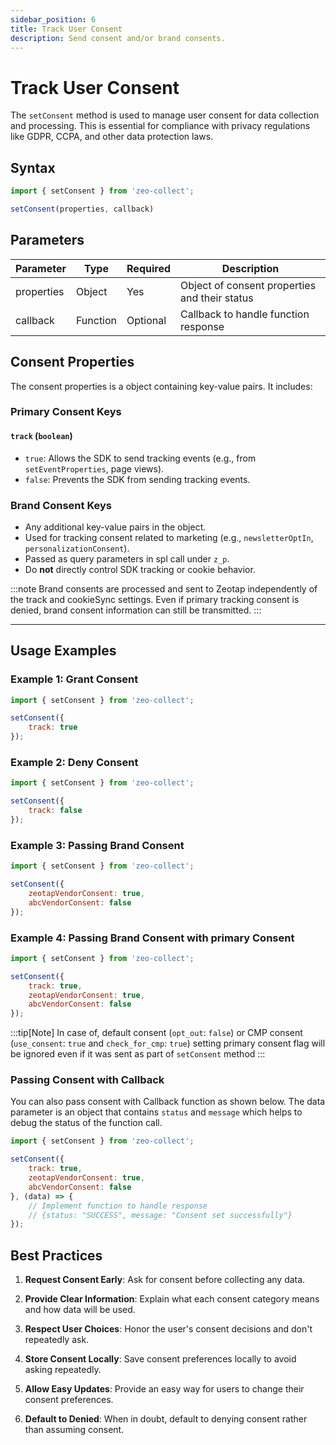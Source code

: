 ```yaml
---
sidebar_position: 6
title: Track User Consent
description: Send consent and/or brand consents.
---
```


# Track User Consent

The `setConsent` method is used to manage user consent for data collection and processing. This is essential for compliance with privacy regulations like GDPR, CCPA, and other data protection laws.

## Syntax

```javascript
import { setConsent } from 'zeo-collect';

setConsent(properties, callback)
```

## Parameters

| Parameter | Type | Required | Description |
|-----------|------|----------|-------------|
| properties | Object | Yes | Object of consent properties and their status |
| callback | Function | Optional | Callback to handle function response |


## Consent Properties

The consent properties is a object containing key-value pairs. It includes:

### Primary Consent Keys

#### `track` (`boolean`)
- `true`: Allows the SDK to send tracking events (e.g., from `setEventProperties`, page views).
- `false`: Prevents the SDK from sending tracking events.

### Brand Consent Keys

- Any additional key-value pairs in the object.
- Used for tracking consent related to marketing (e.g., `newsletterOptIn`, `personalizationConsent`).
- Passed as query parameters in spl call under `z_p`.
- Do **not** directly control SDK tracking or cookie behavior.

:::note
Brand consents are processed and sent to Zeotap independently of the track and cookieSync settings. Even if primary tracking consent is denied, brand consent information can still be transmitted.
:::

---

## Usage Examples

### Example 1: Grant Consent

```javascript
import { setConsent } from 'zeo-collect';

setConsent({
    track: true
});
```

### Example 2: Deny Consent

```javascript
import { setConsent } from 'zeo-collect';

setConsent({
    track: false
});
```

### Example 3: Passing Brand Consent

```javascript
import { setConsent } from 'zeo-collect';

setConsent({
    zeotapVendorConsent: true,
    abcVendorConsent: false
});
```

### Example 4: Passing Brand Consent with primary Consent

```javascript
import { setConsent } from 'zeo-collect';

setConsent({
    track: true,
    zeotapVendorConsent: true,
    abcVendorConsent: false
});
```

:::tip[Note]
In case of, default consent (`opt_out`: `false`)  or CMP consent (`use_consent`: `true` and `check_for_cmp`: `true`) setting primary consent flag will be ignored even if it was sent as part of `setConsent` method
:::

### Passing Consent with Callback

You can also pass consent with Callback function as shown below. The data parameter is an object that contains `status` and `message` which helps to debug the status of the function call. 

```javascript
import { setConsent } from 'zeo-collect';

setConsent({
    track: true,
    zeotapVendorConsent: true,
    abcVendorConsent: false
}, (data) => {
    // Implement function to handle response
    // {status: "SUCCESS", message: "Consent set successfully"}
});
```

## Best Practices

1. **Request Consent Early**: Ask for consent before collecting any data.

2. **Provide Clear Information**: Explain what each consent category means and how data will be used.

3. **Respect User Choices**: Honor the user's consent decisions and don't repeatedly ask.

4. **Store Consent Locally**: Save consent preferences locally to avoid asking repeatedly.

5. **Allow Easy Updates**: Provide an easy way for users to change their consent preferences.

6. **Default to Denied**: When in doubt, default to denying consent rather than assuming consent.